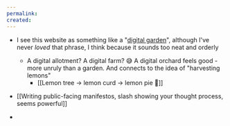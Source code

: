 ```yaml
---
permalink: 
created:
---
```

- I see this website as something like a "[digital garden](https://joelhooks.com/digital-garden)", although I've never *loved* that phrase, I think because it sounds too neat and orderly
	- A digital allotment? A digital farm? 😅 A digital orchard feels good - more unruly than a garden. And connects to the idea of "harvesting lemons" 
		- [[Lemon tree → lemon curd → lemon pie 🍋]]
- [[Writing public-facing manifestos, slash showing your thought process, seems powerful]]

- 